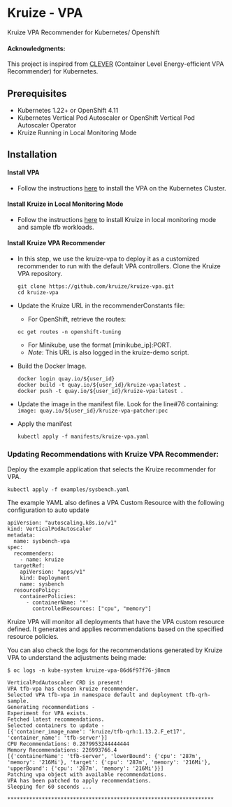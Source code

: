# Kruize - VPA

Kruize VPA Recommender for Kubernetes/ Openshift

#### Acknowledgments: 

This project is inspired from [CLEVER](https://github.com/sustainable-computing-io/clever) (Container Level Energy-efficient VPA Recommender) for Kubernetes.

## Prerequisites
- Kubernetes 1.22+ or OpenShift 4.11
- Kubernetes Vertical Pod Autoscaler or OpenShift Vertical Pod Autoscaler Operator
- Kruize Running in Local Monitoring Mode

## Installation

#### Install VPA
  - Follow the instructions [here](https://github.com/kubernetes/autoscaler/blob/master/vertical-pod-autoscaler/README.md) to install the VPA on the Kubernetes Cluster. 

#### Install Kruize in Local Monitoring Mode
  - Follow the instructions [here](https://github.com/kruize/kruize-demos/tree/main/monitoring/local_monitoring) to install Kruize in local monitoring mode and sample tfb workloads.

#### Install Kruize VPA Recommender 
  - In this step, we use the kruize-vpa to deploy it as a customized recommender to run with the default VPA controllers. Clone the Kruize VPA repository. 
    ```commandline
    git clone https://github.com/kruize/kruize-vpa.git
    cd kruize-vpa
    ```
  - Update the Kruize URL in the recommenderConstants file:
    - For OpenShift, retrieve the routes:
    ```commandline
    oc get routes -n openshift-tuning
    ```
    - For Minikube, use the format [minikube_ip]:PORT. 
    - _Note_: This URL is also logged in the kruize-demo script.
    
  - Build the Docker Image. 
    ```commandline
    docker login quay.io/${user_id}
    docker build -t quay.io/${user_id}/kruize-vpa:latest .
    docker push -t quay.io/${user_id}/kruize-vpa:latest .
    ```
  - Update the image in the manifest file. Look for the line#76 containing:
    `image: quay.io/${user_id}/kruize-vpa-patcher:poc`

  - Apply the manifest
    ```commandline
    kubectl apply -f manifests/kruize-vpa.yaml
    ```
    
### Updating Recommendations with Kruize VPA Recommender:
Deploy the example application that selects the Kruize recommender for VPA.
```commandline
kubectl apply -f examples/sysbench.yaml
```
The example YAML also defines a VPA Custom Resource with the following configuration to auto update 

```commandline
apiVersion: "autoscaling.k8s.io/v1"
kind: VerticalPodAutoscaler
metadata:
  name: sysbench-vpa
spec:
  recommenders:
    - name: kruize
  targetRef:
    apiVersion: "apps/v1"
    kind: Deployment
    name: sysbench
  resourcePolicy:
    containerPolicies:
      - containerName: '*'
        controlledResources: ["cpu", "memory"]
```

Kruize VPA will monitor all deployments that have the VPA custom resource defined. It generates and applies recommendations based on the specified resource policies. 

You can also check the logs for the recommendations generated by Kruize VPA to understand the adjustments being made:

```commandline
$ oc logs -n kube-system kruize-vpa-86d6f97f76-j8mcm

VerticalPodAutoscaler CRD is present!
VPA tfb-vpa has chosen kruize recommender.
Selected VPA tfb-vpa in namespace default and deployment tfb-qrh-sample.
Generating recommendations - 
Experiment for VPA exists.
Fetched latest recommendations.
Selected containers to update - 
[{'container_image_name': 'kruize/tfb-qrh:1.13.2.F_et17', 'container_name': 'tfb-server'}]
CPU Recommendations: 0.2879953244444444
Memory Recommendations: 226993766.4
[{'containerName': 'tfb-server', 'lowerBound': {'cpu': '287m', 'memory': '216Mi'}, 'target': {'cpu': '287m', 'memory': '216Mi'}, 'upperBound': {'cpu': '287m', 'memory': '216Mi'}}]
Patching vpa object with available recommendations.
VPA has been patched to apply recommendations.
Sleeping for 60 seconds ...

******************************************************************
```
